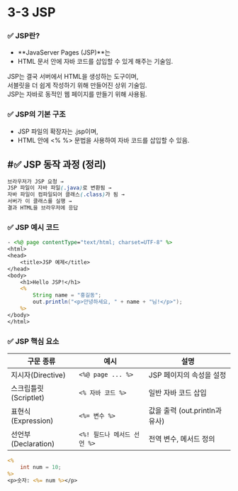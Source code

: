 # 3-3 JSP

### ✅ JSP란?
- **JavaServer Pages (JSP)**는
- HTML 문서 안에 자바 코드를 삽입할 수 있게 해주는 기술임.

JSP는 결국 서버에서 HTML을 생성하는 도구이며,  
서블릿을 더 쉽게 작성하기 위해 만들어진 상위 기술임.  
JSP는 자바로 동적인 웹 페이지를 만들기 위해 사용됨.  

### ✅ JSP의 기본 구조
- JSP 파일의 확장자는 .jsp이며,
- HTML 안에 <% %> 문법을 사용하여 자바 코드를 삽입할 수 있음.

## #✅ JSP 동작 과정 (정리)
```scss
브라우저가 JSP 요청 →
JSP 파일이 자바 파일(.java)로 변환됨 →
자바 파일이 컴파일되어 클래스(.class)가 됨 →
서버가 이 클래스를 실행 →
결과 HTML을 브라우저에 응답
```


### ✅ JSP 예시 코드
```JSP
- <%@ page contentType="text/html; charset=UTF-8" %>
<html>
<head>
    <title>JSP 예제</title>
</head>
<body>
    <h1>Hello JSP!</h1>
    <%
        String name = "홍길동";
        out.println("<p>안녕하세요, " + name + "님!</p>");
    %>
</body>
</html>
```
### ✅ JSP 핵심 요소

| 구문 종류            | 예시                  | 설명                      |
| ---------------- | ------------------- | ----------------------- |
| 지시자(Directive)   | `<%@ page ... %>`   | JSP 페이지의 속성을 설정         |
| 스크립틀릿(Scriptlet) | `<% 자바 코드 %>`       | 일반 자바 코드 삽입             |
| 표현식(Expression)  | `<%= 변수 %>`         | 값을 출력 (out.println과 유사) |
| 선언부(Declaration) | `<%! 필드나 메서드 선언 %>` | 전역 변수, 메서드 정의           |

```jsp
<%
    int num = 10;
%>
<p>숫자: <%= num %></p>
```
